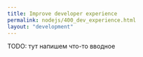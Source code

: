 ```yaml
---
title: Improve developer experience
permalink: nodejs/400_dev_experience.html
layout: "development"
---
```


TODO: тут напишем что-то вводное

